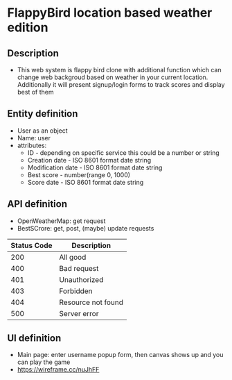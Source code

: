 # FlappyBird location based weather edition

## Description
-  This web system is flappy bird clone with additional function which can change web backgroud based on weather in your current location. Additionally it will present signup/login forms to track scores and display best of them

## Entity definition
- User as an object
- Name: user
- attributes:
    - ID - depending on specific service this could be a number or string
    - Creation date - ISO 8601 format date string
    - Modification date - ISO 8601 format date string
    - Best score - number(range 0, 1000)
    - Score date - ISO 8601 format date string

## API definition
- OpenWeatherMap: get request
- BestSCrore: get, post, (maybe) update requests

Status Code | Description
------------|--------------
200			| All good
400			| Bad request
401			| Unauthorized
403			| Forbidden
404			| Resource not found
500			| Server error

## UI definition
- Main page: enter username popup form, then canvas shows up and you can play the game
- https://wireframe.cc/nuJhFF
